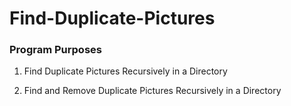 # Find-Duplicate-Pictures
### Program Purposes
1. Find Duplicate Pictures Recursively in a Directory

2. Find and Remove Duplicate Pictures Recursively in a Directory
